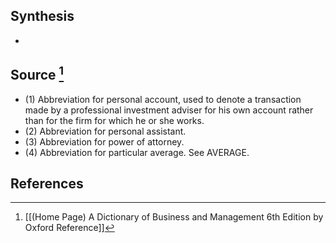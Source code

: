 ## Synthesis
- 
## Source [^1]
- (1) Abbreviation for personal account, used to denote a transaction made by a professional investment adviser for his own account rather than for the firm for which he or she works. 
- (2) Abbreviation for personal assistant. 
- (3) Abbreviation for power of attorney. 
- (4) Abbreviation for particular average. See AVERAGE.
## References

[^1]: [[(Home Page) A Dictionary of Business and Management 6th Edition by Oxford Reference]]